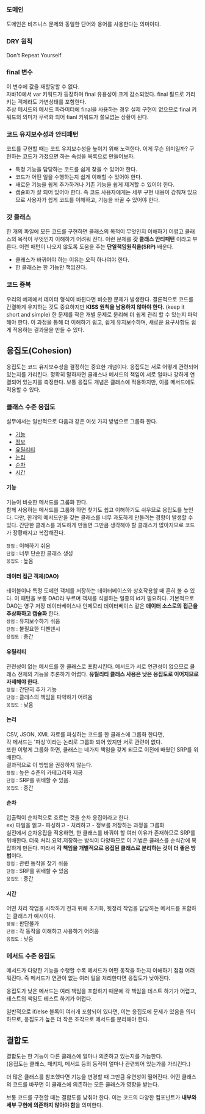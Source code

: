 ### 도메인
도메인은 비즈니스 문제와 동일한 단어와 용어를 사용한다는 의미이다.

### DRY 원칙
Don't Repeat Yourself

### final 변수
이 변수에 값을 재할당할 수 없다.  
자바10에서 var 키워드가 등장하며 final 유용성이 크게 감소되었다.
final 필드로 가리키는 객체라도 가변상태를 포함한다.  
추상 메서드의 메서드 파라미터에 final을 사용하는 경우
실제 구현이 없으므로 final 키워드의 의미가 무력화 되어 fianl 키워드가 쓸모없는 상황이 된다.

### 코드 유지보수성과 안티패턴
코드를 구현할 때는 코드 유지보수성을 높이기 위해 노력한다.
이게 무슨 의미일까? 구현하는 코드가 가졌으면 하는 속성을 목록으로 만들어보자.
- 특정 기능을 담당하는 코드를 쉽게 찾을 수 있어야 한다.
- 코드가 어떤 일을 수행하는지 쉽게 이해할 수 있어야 한다.
- 새로운 기능을 쉽게 추가하거나 기존 기능을 쉽게 제거할 수 있어야 한다.
- 캡슐화가 잘 되어 있어야 한다.
  즉 코드 사용자에게는 세부 구현 내용이 감춰져 있으므로 사용자가 쉽게 코드를 이해하고,
  기능을 바꿀 수 있어야 한다. 
  
### 갓 클래스
한 개의 파일에 모든 코드를 구현하면
클래스의 목적이 무엇인지 이해하기 어렵고
클래스의 목적이 무엇인지 이해하기 어려워 진다.
이런 문제를 **갓 클래스 안티패턴** 이라고 부른다.
이런 패턴이 나오지 않도록 도움을 주는 **단일책임원칙을(SRP)** 배운다.
- 클래스가 바뀌어야 하는 이유는 오직 하나여야 한다.
- 한 클래스는 한 기능만 책임진다.

### 코드 중복
우리의 예제에서 데이터 형식이 바뀐다면 비슷한 문제가 발생한다.
결론적으로 코드를 간결하게 유지하는 것도 중요하지만 
**KISS 원칙을 남용하지 않아야 한다.** (keep it short and simple)
한 문제를 작은 개별 문제로 분리해 더 쉽게 관리 할 수 있는지 파악해야 한다.
이 과정을 통해 더 이해하기 쉽고, 쉽게 유지보수하며,
새로운 요구사항도 쉽게 적용하는 결과물을 만들 수 있다.

## 응집도(Cohesion)
응집도는 코드 유지보수성을 결정하는 중요한 개념이다.
응집도는 서로 어떻게 관련되어 있는지를 가리킨다.
정확히 말하자면 클래스나 메서드의 책임이 서로 얼마나 강하게 연결되어 있는지를 측정한다.
보통 응집도 개념은 클래스에 적용하지만, 이를 메서드에도 적용할 수 있다.

### 클래스 수준 응집도
실무에서는 일반적으로 다음과 같은 여섯 가지 방법으로 그룹화 한다.
- [기능](#기능)
- [정보](#데이터-접근-객체(DAO))
- [유틸리티](#유틸리티)
- [논리](#논리)
- [순차](#순차)
- [시간](#시간)

#### 기능
기능이 비슷한 메서드를 그룹화 한다.  
함께 사용하는 메서드를 그룹화 하면 찾기도 쉽고 이해하기도 쉬우므로 응집도를 높인다.
다만, 한개의 메서드만을 갖는 클래스를 너무 과도하게 만들려는 경향이 발생할 수 있다.
간단한 클래스를 과도하게 만들면 그만큼 생각해야 할 클래스가 많아지므로 코드가 장황해지고 복잡해진다.

`장점` : 이해하기 쉬움  
`단점` : 너무 단순한 클래스 생성  
`응집도` : 높음

#### 데이터 접근 객체(DAO)
테이블이나 특정 도메인 객체를 저장하는 데이터베이스와 상호작용할 때 흔히 볼 수 있다.
이 패턴을 보통 DAO라 부르며 객체를 식별하는 일종의 id가 필요하다.
기본적으로 DAO는 영구 저장 데이터베이스나 인메모리 데이터베이스 같은
**데이터 소스로의 접근을 추상화하고 캡슐화** 한다.  
`장점` : 유지보수하기 쉬움  
`단점` : 불필요한 디펜덴시  
`응집도` : 중간

#### 유틸리티
관련성이 없는 메서드를 한 클래스로 포함시킨다.
메서드가 서로 연관성이 없으므로 클래스 전체의 기능을 추론하기 어렵다.
**유틸리티 클래스 사용은 낮은 응집도로 이어지므로 자제해야 한다.**  
`장점` : 간단히 추가 기능  
`단점` : 클래스의 책임을 파악하기 어려움  
`응집도` : 낮음

#### 논리
CSV, JSON, XML 자료를 파싱하는 코드를 한 클래스에 그룹화 한다면,    
각 메서드는 '파싱'이라는 논리로 그룹화 되어 있지만 서로 관련이 없다.  
또한 이렇게 그룹화 하면, 클래스는 네가지 책임을 갖게 되므로 이전에 배웠던 SRP를 위배한다.  
결과적으로 이 방법을 권장하지 않는다.  
`장점` : 높은 수준의 카테고리화 제공  
`단점` : SRP를 위배할 수 있음.  
`응집도` : 중간

#### 순차
입출력이 순차적으로 흐르는 것을 순차 응집이라고 한다.  
ex) 파일을 읽고- 파싱하고 - 처리하고 - 정보를 저장하는 과정을 그룹화  
실전에서 순차응집을 적용하면, 한 클래스를 바꿔야 할 여러 이유가 존재하므로 SRP를 위배한다.
더욱 처리.요약.저장하는 방식이 다양하므로 이 기법은 클래스를 순식간에 복잡하게 만든다.
따라서 **각 책임을 개별적으로 응집된 클래스로 분리하는 것이 더 좋은 방법**이다.  
`장점` : 관련 동작을 찾기 쉬움  
`단점` : SRP를 위배할 수 있음  
`응집도` : 중간

#### 시간
어떤 처리 작업을 시작하기 전과 뒤에 초기화, 뒷정리 작업을 담당하는 메서드를 포함하는 클래스가 예시이다.  
`장점` : 판단불가  
`단점` : 각 동작을 이해하고 사용하기 어려움  
`응집도` : 낮음

### 메서드 수준 응집도
메서드가 다양한 기능을 수행할 수록 메서드가 어떤 동작을 하는지 이해하기 점점 어려워진다.
즉 메서드가 연관이 없는 여러 일을 처리한다면 응집도가 낮아진다.

응집도가 낮은 메서드는 여러 책임을 포함하기 때문에 각 책임을 테스트 하기가 어렵고,
테스트의 책임도 테스트 하기가 어렵다.

일반적으로 if/else 블록이 여러개 포함되어 있다면, 이는 응집도에 문제가 있음을 의미하므로, 
응집도가 높은 더 작은 조각으로 메서드를 분리해야 한다.

## 결합도
결합도는 한 기능이 다른 클래스에 얼마나 의존하고 있는지를 가늠한다.  
(응집도는 클래스, 패키지, 메서드 등의 동작이 얼마나 관련되어 있는가를 가리킨다.)

더 많은 클래스를 참조했다면 기능을 변경할 때 그만큼 유연성이 떨어진다.
어떤 클래스의 코드를 바꾸면 이 클래스에 의존하는 모든 클래스가 영향을 받는다.

보통 코드를 구현할 때는 결합도를 낮춰야 한다.
이는 코드의 다양한 컴포넌트가 **내부와 세부 구현에 의존하지 않아야 함**을 의미한다.
